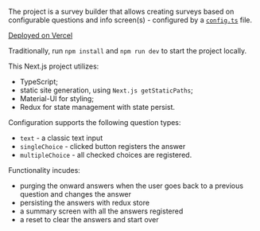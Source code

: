 The project is a survey builder that allows creating surveys based on configurable questions and info screen(s) - configured by a [`config.ts`](src/app/data/config.ts) file.

[Deployed on Vercel](https://survey-builder.vercel.app/)

Traditionally, run `npm install` and `npm run dev` to start the project locally.

This Next.js project utilizes:
- TypeScript;
- static site generation, using `Next.js getStaticPaths`;
- Material-UI for styling;
- Redux for state management with state persist.

Configuration supports the following question types:
- `text` - a classic text input
- `singleChoice` - clicked button registers the answer
- `multipleChoice` - all checked choices are registered.

Functionality incudes:
- purging the onward answers when the user goes back to a previous question and changes the answer
- persisting the answers with redux store
- a summary screen with all the answers registered
- a reset to clear the answers and start over
